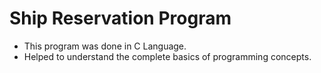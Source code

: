 # Ship Reservation Program

- This program was done in C Language. 
- Helped to understand the complete basics of programming concepts.

